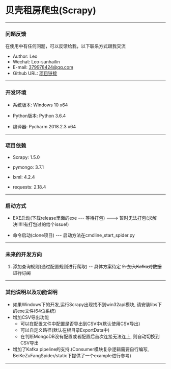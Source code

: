 # 贝壳租房爬虫(Scrapy)

---

<h3 id="Q&A">问题反馈</h3>
在使用中有任何问题，可以反馈给我，以下联系方式跟我交流

* Author: Leo
* Wechat: Leo-sunhailin 
* E-mail: 379978424@qq.com 
* Github URL: [项目链接](https://github.com/sunhailin-Leo/BeiKeZuFangSpider)

---

<h3 id="DevEnv">开发环境</h3>

* 系统版本: Windows 10 x64

* Python版本: Python 3.6.4

* 编译器: Pycharm 2018.2.3 x64

---

<h3 id="ProjectDependency">项目依赖</h3>

* Scrapy: 1.5.0

* pymongo: 3.7.1

* lxml: 4.2.4

* requests: 2.18.4


---

<h3 id="StartWays">启动方式</h3>

* EXE启动(下载release里面的exe --- 等待打包) ---> 暂时无法打包(求解决!!!!!有打包过的给个issue!)

* 命令启动(clone项目) --- 启动方法在cmdline_start_spider.py

---

<h3 id="FutureWork">未来的开发方向</h3>

1. 添加查询规则(通过配置规则进行爬取) -- 具体方案待定
~~2. 加入Kafka对数据进行订阅~~


---

<h3 id="OtherSomething">其他说明以及功能说明</h3>

* 如果Windows下的开发,运行Scrapy出现找不到win32api模块, 请安装libs下的exe文件(64位系统)
* 增加CSV导出功能
    * 可以在配置文件中配置是否导出到CSV中(默认使用CSV导出)
    * 可以自定义路径(默认在根目录ExportData中)
    * 在判断MongoDB没有配置或者配置后首次连接无法连上, 则自动切换到CSV导出
* 增加了Kafka pipeline的支持.(Consumer模块复杂逻辑需要自行编写, BeiKeZuFangSpider/static下提供了一个example进行参考)

---
